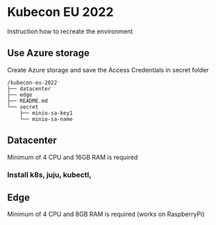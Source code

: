 # Kubecon EU 2022

Instruction how to recreate the environment

## Use Azure storage

Create Azure storage and save the Access Credentials in secret folder

```
/kubecon-eu-2022
├── datacenter
├── edge
├── README.md
└── secret
    ├── minio-sa-key1
    └── minio-sa-name
```

## Datacenter

Minimum of 4 CPU and 16GB RAM is required

### Install k8s, juju, kubectl, 

## Edge

Minimum of 4 CPU and 8GB RAM is required (works on RaspberryPi)


